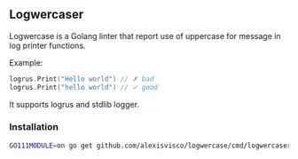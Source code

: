 ## Logwercaser

Logwercase is a Golang linter that report use of uppercase for message in log printer functions. 

Example:

```go
logrus.Print("Hello world") // ✗ bad
logrus.Print("hello world") // ✓ good 
```

It supports logrus and stdlib logger. 

### Installation

```bash
GO111MODULE=on go get github.com/alexisvisco/logwercase/cmd/logwercaser@0.1
```
